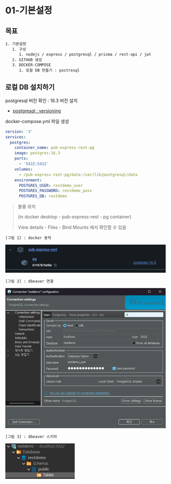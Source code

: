 # 01-기본설정

## 목표

```tree
1. 기본설정
   1. 구성
      1. nodejs / express / postgresql / prisma / rest-api / jwt
   2. GITHUB 생성
   3. DOCKER-COMPOSE
      1. 로컬 DB 만들기 : postresql
```

## 로컬 DB 설치하기

postgresql 버전 확인 : 16.3 버전 설치

- [postgresql : versioning](https://www.postgresql.org/support/versioning/)

docker-compose.yml 파일 생성

```yml
version: '3'
services:
  postgres:
    container_name: pub-express-rest-pg
    image: postgres:16.3
    ports:
      - '5432:5432'
    volumes:
      - /pub-express-rest-pg/data:/var/lib/postgresql/data
    environment:
      POSTGRES_USER: restdemo_user
      POSTGRES_PASSWORD: restdemo_pass
      POSTGRES_DB: restdemo
```

> 볼륭 위치
>
> (in docker desktop - pub-express-rest - pg container)
>
> View details - Files - Bind Mounts 에서 확인할 수 있음

`[그림 1] : docker 동작`

![docker : run](images/01_01.png)

`[그림 2] : dbeaver 연결`

![dbeaver : connect](images/01_02.png)

`[그림 3] : dbeaver 스키마`

![dbeaver : schema](images/01_03.png)
